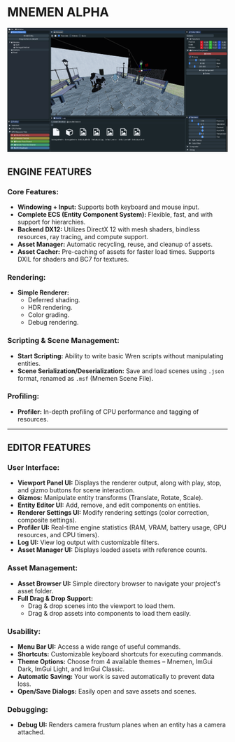 # MNEMEN ALPHA

![](ALPHA.png)

## ENGINE FEATURES

### Core Features:
- **Windowing + Input:** Supports both keyboard and mouse input.
- **Complete ECS (Entity Component System):** Flexible, fast, and with support for hierarchies.
- **Backend DX12:** Utilizes DirectX 12 with mesh shaders, bindless resources, ray tracing, and compute support.
- **Asset Manager:** Automatic recycling, reuse, and cleanup of assets.
- **Asset Cacher:** Pre-caching of assets for faster load times. Supports DXIL for shaders and BC7 for textures.
  
### Rendering:
- **Simple Renderer:** 
  - Deferred shading.
  - HDR rendering.
  - Color grading.
  - Debug rendering.

### Scripting & Scene Management:
- **Start Scripting:** Ability to write basic Wren scripts without manipulating entities.
- **Scene Serialization/Deserialization:** Save and load scenes using `.json` format, renamed as `.msf` (Mnemen Scene File).
  
### Profiling:
- **Profiler:** In-depth profiling of CPU performance and tagging of resources.

---

## EDITOR FEATURES

### User Interface:
- **Viewport Panel UI:** Displays the renderer output, along with play, stop, and gizmo buttons for scene interaction.
- **Gizmos:** Manipulate entity transforms (Translate, Rotate, Scale).
- **Entity Editor UI:** Add, remove, and edit components on entities.
- **Renderer Settings UI:** Modify rendering settings (color correction, composite settings).
- **Profiler UI:** Real-time engine statistics (RAM, VRAM, battery usage, GPU resources, and CPU timers).
- **Log UI:** View log output with customizable filters.
- **Asset Manager UI:** Displays loaded assets with reference counts.

### Asset Management:
- **Asset Browser UI:** Simple directory browser to navigate your project's asset folder.
- **Full Drag & Drop Support:** 
  - Drag & drop scenes into the viewport to load them.
  - Drag & drop assets into components to load them easily.

### Usability:
- **Menu Bar UI:** Access a wide range of useful commands.
- **Shortcuts:** Customizable keyboard shortcuts for executing commands.
- **Theme Options:** Choose from 4 available themes – Mnemen, ImGui Dark, ImGui Light, and ImGui Classic.
- **Automatic Saving:** Your work is saved automatically to prevent data loss.
- **Open/Save Dialogs:** Easily open and save assets and scenes.

### Debugging:
- **Debug UI:** Renders camera frustum planes when an entity has a camera attached.
